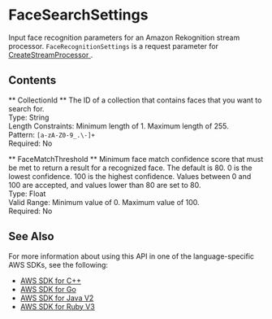 # FaceSearchSettings<a name="API_FaceSearchSettings"></a>

Input face recognition parameters for an Amazon Rekognition stream processor\. `FaceRecognitionSettings` is a request parameter for [ CreateStreamProcessor ](API_CreateStreamProcessor.md)\.

## Contents<a name="API_FaceSearchSettings_Contents"></a>

 ** CollectionId **   <a name="rekognition-Type-FaceSearchSettings-CollectionId"></a>
The ID of a collection that contains faces that you want to search for\.  
Type: String  
Length Constraints: Minimum length of 1\. Maximum length of 255\.  
Pattern: `[a-zA-Z0-9_.\-]+`   
Required: No

 ** FaceMatchThreshold **   <a name="rekognition-Type-FaceSearchSettings-FaceMatchThreshold"></a>
Minimum face match confidence score that must be met to return a result for a recognized face\. The default is 80\. 0 is the lowest confidence\. 100 is the highest confidence\. Values between 0 and 100 are accepted, and values lower than 80 are set to 80\.  
Type: Float  
Valid Range: Minimum value of 0\. Maximum value of 100\.  
Required: No

## See Also<a name="API_FaceSearchSettings_SeeAlso"></a>

For more information about using this API in one of the language\-specific AWS SDKs, see the following:
+  [ AWS SDK for C\+\+](https://docs.aws.amazon.com/goto/SdkForCpp/rekognition-2016-06-27/FaceSearchSettings) 
+  [ AWS SDK for Go](https://docs.aws.amazon.com/goto/SdkForGoV1/rekognition-2016-06-27/FaceSearchSettings) 
+  [ AWS SDK for Java V2](https://docs.aws.amazon.com/goto/SdkForJavaV2/rekognition-2016-06-27/FaceSearchSettings) 
+  [ AWS SDK for Ruby V3](https://docs.aws.amazon.com/goto/SdkForRubyV3/rekognition-2016-06-27/FaceSearchSettings) 